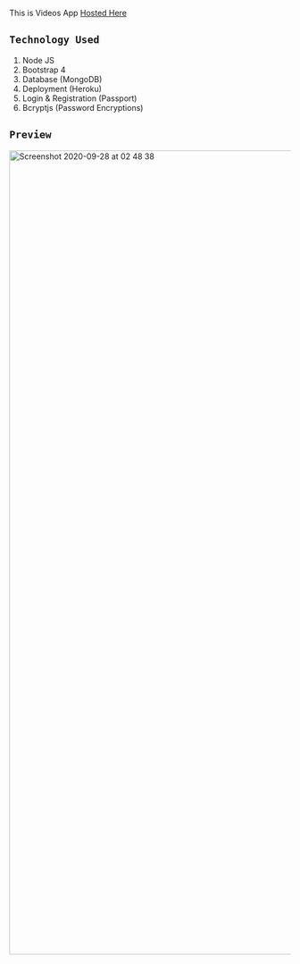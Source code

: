 This is Videos App [Hosted Here](https://video-ideas-application.herokuapp.com/)

## `Technology Used`
1. Node JS
2. Bootstrap 4
3. Database (MongoDB)
4. Deployment (Heroku)
5. Login & Registration (Passport)
6. Bcryptjs (Password Encryptions)


## `Preview`
<img width="1440" alt="Screenshot 2020-09-28 at 02 48 38" src="https://user-images.githubusercontent.com/61393954/94378854-2c1e2680-0135-11eb-98d7-b252343f23fe.png">
